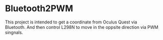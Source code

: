 # Bluetooth2PWM

This project is intended to get a coordinate from Oculus Quest via Bluetooth. And then control L298N to move in the oppsite direction via PWM singnals.
